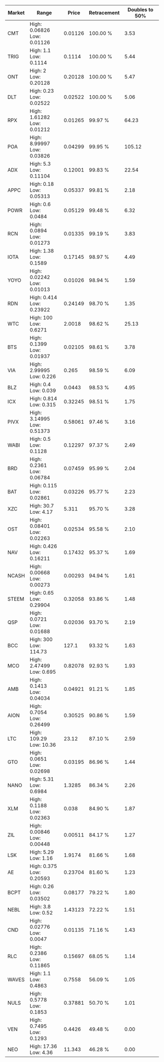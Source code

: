 | Market | Range | Price| Retracement | Doubles to 50% |
| --- | --- | --- | --- | --- |
| CMT | High: 0.06826<br />Low: 0.01126 | 0.01126 | 100.00 % | 3.53 |
| TRIG | High: 1.1<br />Low: 0.1114 | 0.1114 | 100.00 % | 5.44 |
| ONT | High: 2<br />Low: 0.20128 | 0.20128 | 100.00 % | 5.47 |
| DLT | High: 0.23<br />Low: 0.02522 | 0.02522 | 100.00 % | 5.06 |
| RPX | High: 1.61282<br />Low: 0.01212 | 0.01265 | 99.97 % | 64.23 |
| POA | High: 8.99997<br />Low: 0.03826 | 0.04299 | 99.95 % | 105.12 |
| ADX | High: 5.3<br />Low: 0.11104 | 0.12001 | 99.83 % | 22.54 |
| APPC | High: 0.18<br />Low: 0.05313 | 0.05337 | 99.81 % | 2.18 |
| POWR | High: 0.6<br />Low: 0.0484 | 0.05129 | 99.48 % | 6.32 |
| RCN | High: 0.0894<br />Low: 0.01273 | 0.01335 | 99.19 % | 3.83 |
| IOTA | High: 1.38<br />Low: 0.1589 | 0.17145 | 98.97 % | 4.49 |
| YOYO | High: 0.02242<br />Low: 0.01013 | 0.01026 | 98.94 % | 1.59 |
| RDN | High: 0.414<br />Low: 0.23922 | 0.24149 | 98.70 % | 1.35 |
| WTC | High: 100<br />Low: 0.6271 | 2.0018 | 98.62 % | 25.13 |
| BTS | High: 0.1399<br />Low: 0.01937 | 0.02105 | 98.61 % | 3.78 |
| VIA | High: 2.99995<br />Low: 0.226 | 0.265 | 98.59 % | 6.09 |
| BLZ | High: 0.4<br />Low: 0.039 | 0.0443 | 98.53 % | 4.95 |
| ICX | High: 0.814<br />Low: 0.315 | 0.32245 | 98.51 % | 1.75 |
| PIVX | High: 3.14995<br />Low: 0.51373 | 0.58061 | 97.46 % | 3.16 |
| WABI | High: 0.5<br />Low: 0.1128 | 0.12297 | 97.37 % | 2.49 |
| BRD | High: 0.2361<br />Low: 0.06784 | 0.07459 | 95.99 % | 2.04 |
| BAT | High: 0.115<br />Low: 0.02861 | 0.03226 | 95.77 % | 2.23 |
| XZC | High: 30.7<br />Low: 4.17 | 5.311 | 95.70 % | 3.28 |
| OST | High: 0.08401<br />Low: 0.02263 | 0.02534 | 95.58 % | 2.10 |
| NAV | High: 0.426<br />Low: 0.16211 | 0.17432 | 95.37 % | 1.69 |
| NCASH | High: 0.00668<br />Low: 0.00273 | 0.00293 | 94.94 % | 1.61 |
| STEEM | High: 0.65<br />Low: 0.29904 | 0.32058 | 93.86 % | 1.48 |
| QSP | High: 0.0721<br />Low: 0.01688 | 0.02036 | 93.70 % | 2.19 |
| BCC | High: 300<br />Low: 114.73 | 127.1 | 93.32 % | 1.63 |
| MCO | High: 2.47499<br />Low: 0.695 | 0.82078 | 92.93 % | 1.93 |
| AMB | High: 0.1413<br />Low: 0.04034 | 0.04921 | 91.21 % | 1.85 |
| AION | High: 0.7054<br />Low: 0.26499 | 0.30525 | 90.86 % | 1.59 |
| LTC | High: 109.29<br />Low: 10.36 | 23.12 | 87.10 % | 2.59 |
| GTO | High: 0.0651<br />Low: 0.02698 | 0.03195 | 86.96 % | 1.44 |
| NANO | High: 5.31<br />Low: 0.6984 | 1.3285 | 86.34 % | 2.26 |
| XLM | High: 0.1188<br />Low: 0.02363 | 0.038 | 84.90 % | 1.87 |
| ZIL | High: 0.00846<br />Low: 0.00448 | 0.00511 | 84.17 % | 1.27 |
| LSK | High: 5.29<br />Low: 1.16 | 1.9174 | 81.66 % | 1.68 |
| AE | High: 0.375<br />Low: 0.20593 | 0.23704 | 81.60 % | 1.23 |
| BCPT | High: 0.26<br />Low: 0.03502 | 0.08177 | 79.22 % | 1.80 |
| NEBL | High: 3.8<br />Low: 0.52 | 1.43123 | 72.22 % | 1.51 |
| CND | High: 0.02776<br />Low: 0.0047 | 0.01135 | 71.16 % | 1.43 |
| RLC | High: 0.2386<br />Low: 0.11865 | 0.15697 | 68.05 % | 1.14 |
| WAVES | High: 1.1<br />Low: 0.4863 | 0.7558 | 56.09 % | 1.05 |
| NULS | High: 0.5778<br />Low: 0.1853 | 0.37881 | 50.70 % | 1.01 |
| VEN | High: 0.7495<br />Low: 0.1293 | 0.4426 | 49.48 % | 0.00 |
| NEO | High: 17.36<br />Low: 4.36 | 11.343 | 46.28 % | 0.00 |
